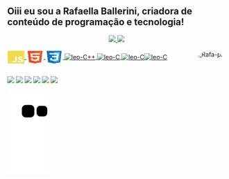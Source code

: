 ## Oiii eu sou a Rafaella Ballerini, criadora de conteúdo de programação e tecnologia!
 <!--  -->
<div align="center">
  <a href="https://github.com/LeonardoLeitao27">
  <img height="180em" src="https://github-readme-stats.vercel.app/api?username=LeonardoLeitao27&show_icons=true&theme=dark&include_all_commits=true&count_private=true"/>
  <img height="180em" src="https://github-readme-stats.vercel.app/api/top-langs/?username=LeonardoLeitao27&layout=compact&langs_count=7&theme=dark"/>
</div>

 <!-- Div com os icones das linguagens -->
 <div style="display: inline_block"><br>
  <img align="center" alt="Rafa-Js" height="30" width="40" src="https://raw.githubusercontent.com/devicons/devicon/master/icons/javascript/javascript-plain.svg">
  <img align="center" alt="Rafa-HTML" height="30" width="40" src="https://raw.githubusercontent.com/devicons/devicon/master/icons/html5/html5-original.svg">
  <img align="center" alt="Rafa-CSS" height="30" width="40" src="https://raw.githubusercontent.com/devicons/devicon/master/icons/css3/css3-original.svg">
   <img align="center" alt="leo-C++" height="30" width="40" src="https://cdn.jsdelivr.net/gh/devicons/devicon/icons/cplusplus/cplusplus-original.svg">
   <img align="center" alt="leo-C" height="30" width="40" src="https://cdn.jsdelivr.net/gh/devicons/devicon/icons/c/c-original.svg">
   <img align="center" alt="leo-C" height="30" width="40" src="https://cdn.jsdelivr.net/gh/devicons/devicon/icons/c/c-original.svg"><img align="center" alt="leo-C" height="30" width="40" src="https://cdn.jsdelivr.net/gh/devicons/devicon/icons/c/c-original.svg">
    <!-- Icones disponiveis em devicons no google -->
  <img align="right" alt="Rafa-pic" height="150" style="border-radius:50px;" src="https://cdn.discordapp.com/attachments/884580567004356649/946759511811694662/download20220205102043_1.png">
</div>
  
 ##
 
<div> 
  <a href="https://www.instagram.com/_leoleitao_/" target="_blank"><img src="https://img.shields.io/badge/-Instagram-%23E4405F?style=for-the-badge&logo=instagram&logoColor=white" target="_blank"></a>
  <a href = "mailto:leoleitao27@gmail.com"><img src="https://img.shields.io/badge/-Gmail-%23333?style=for-the-badge&logo=gmail&logoColor=white" target="_blank"></a>
  <a href="https://www.linkedin.com/in/leonardo-leit%C3%A3o-ce/" target="_blank"><img src="https://img.shields.io/badge/-LinkedIn-%230077B5?style=for-the-badge&logo=linkedin&logoColor=white" target="_blank"></a> 
 <a href="https://www.linkedin.com/in/leonardo-leit%C3%A3o-ce/" target="_blank"><img src="https://img.shields.io/badge/-LinkedIn-%230077B5?style=for-the-badge&logo=linkedin&logoColor=white" target="_blank"></a> 
 <a href="https://www.linkedin.com/in/leonardo-leit%C3%A3o-ce/" target="_blank"><img src="https://img.shields.io/badge/-LinkedIn-%230077B5?style=for-the-badge&logo=linkedin&logoColor=white" target="_blank"></a> 
 <a href="https://www.linkedin.com/in/leonardo-leit%C3%A3o-ce/" target="_blank"><img src="https://img.shields.io/badge/-LinkedIn-%230077B5?style=for-the-badge&logo=linkedin&logoColor=white" target="_blank"></a> 
 
  ![Snake animation](https://github.com/LeonardoLeitao27/LeonardoLeitao27/blob/output/github-contribution-grid-snake.svg)
 
</div>
